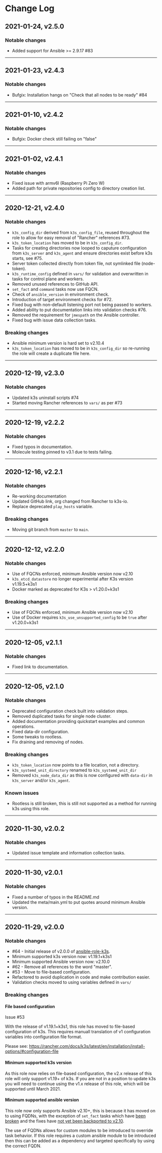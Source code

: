 # Change Log

<!--
## DATE, vx.x.x

### Notable changes

### Breaking changes

### Known issues

### Contributors

---
-->

## 2021-01-24, v2.5.0

### Notable changes

  - Added support for Ansible >= 2.9.17 #83

---

## 2021-01-23, v2.4.3

### Notable changes

  - Bufgix: Installation hangs on "Check that all nodes to be ready" #84

---

## 2021-01-10, v2.4.2

### Notable changes

  - Bufgix: Docker check still failing on "false"

---

## 2021-01-02, v2.4.1

### Notable changes

  - Fixed issue with armv6l (Raspberry Pi Zero W)
  - Added path for private repositories config to directory creation list.

---

## 2020-12-21, v2.4.0

### Notable changes

  - `k3s_config_dir` derived from `k3s_config_file`, reused throughout the role
    to allow for easy removal of "Rancher" references #73.
  - `k3s_token_location` has moved to be in `k3s_config_dir`.
  - Tasks for creating directories now looped to caputure configuration from
    `k3s_server` and `k3s_agent` and ensure directories exist before k3s
    starts, see #75.
  - Server token collected directly from token file, not symlinked file
    (node-token).
  - `k3s_runtime_config` defined in `vars/` for validation and overwritten in
    tasks for control plane and workers.
  - Removed unused references to GitHub API.
  - `set_fact` and `command` tasks now use FQCN.
  - Check of `ansible_version` in environment check.
  - Introduction of target environment checks for #72.
  - Fixed bug with non-default listening port not being passed to workers.
  - Added ability to put documentation links into validation checks #76.
  - Removed the requirement for `jmespath` on the Ansible controller.
  - Fixed bug with issue data collection tasks.

### Breaking changes

  - Ansible minimum version is hard set to v2.10.4
  - `k3s_token_location` has moved to be in `k3s_config_dir` so re-running the
    role will create a duplicate file here.

---

## 2020-12-19, v2.3.0

### Notable changes

  - Updated k3s uninstall scripts #74
  - Started moving Rancher references to `vars/` as per #73

---

## 2020-12-19, v2.2.2

### Notable changes

  - Fixed typos in documentation.
  - Molecule testing pinned to v3.1 due to tests failing.

---

## 2020-12-16, v2.2.1

### Notable changes

  - Re-working documentation
  - Updated GitHub link, org changed from Rancher to k3s-io.
  - Replace deprecated `play_hosts` variable.

### Breaking changes

  - Moving git branch from `master` to `main`.

---

## 2020-12-12, v2.2.0

### Notable changes

  - Use of FQCNs enforced, minimum Ansible version now v2.10
  - `k3s_etcd_datastore` no longer experimental after K3s version v1.19.5+k3s1
  - Docker marked as deprecated for K3s > v1.20.0+k3s1

### Breaking changes

  - Use of FQCNs enforced, minimum Ansible version now v2.10
  - Use of Docker requires `k3s_use_unsupported_config` to be `true` after
    v1.20.0+k3s1

---

## 2020-12-05, v2.1.1

### Notable changes

  - Fixed link to documentation.

---

## 2020-12-05, v2.1.0

### Notable changes

  - Deprecated configuration check built into validation steps.
  - Removed duplicated tasks for single node cluster.
  - Added documentation providing quickstart examples and common operations.
  - Fixed data-dir configuration.
  - Some tweaks to rootless.
  - Fix draining and removing of nodes.

### Breaking changes

  - `k3s_token_location` now points to a file location, not a directory.
  - `k3s_systemd_unit_directory` renamed to `k3s_systemd_unit_dir`
  - Removed `k3s_node_data_dir` as this is now configured with `data-dir` in
    `k3s_server` and/or `k3s_agent`.

### Known issues

  - Rootless is still broken, this is still not supported as a method for
    running k3s using this role.

---

## 2020-11-30, v2.0.2

### Notable changes

  - Updated issue template and information collection tasks.

---

## 2020-11-30, v2.0.1

### Notable changes

  - Fixed a number of typos in the README.md
  - Updated the meta/main.yml to put quotes around minimum Ansible version.

---

## 2020-11-29, v2.0.0

### Notable changes

  - #64 - Initial release of v2.0.0 of
    [ansible-role-k3s](https://github.com/PyratLabs/ansible-role-k3s).
  - Minimum supported k3s version now: v1.19.1+k3s1
  - Minimum supported Ansible version now: v2.10.0
  - #62 - Remove all references to the word "master".
  - #53 - Move to file-based configuration.
  - Refactored to avoid duplication in code and make contribution easier.
  - Validation checks moved to using variables defined in `vars/`

### Breaking changes

#### File based configuration

Issue #53

With the release of v1.19.1+k3s1, this role has moved to file-based
configuration of k3s. This requires manuall translation of v1 configuration
variables into configuration file format.

Please see: https://rancher.com/docs/k3s/latest/en/installation/install-options/#configuration-file

#### Minimum supported k3s version

As this role now relies on file-based configuration, the v2.x release of this
role will only support v1.19+ of k3s. If you are not in a position to update
k3s you will need to continue using the v1.x release of this role, which will
be supported until March 2021<!-- 1 year after k8s v1.18 release -->.

#### Minimum supported ansible version

This role now only supports Ansible v2.10+, this is because it has moved on to
using FQDNs, with the exception of `set_fact` tasks which have
[been broken](https://github.com/ansible/ansible/issues/72319) and the fixes
have [not yet been backported to v2.10](https://github.com/ansible/ansible/pull/71824).

The use of FQDNs allows for custom modules to be introduced to override task
behavior. If this role requires a custom ansible module to be introduced then
this can be added as a dependency and targeted specifically by using the
correct FQDN.

